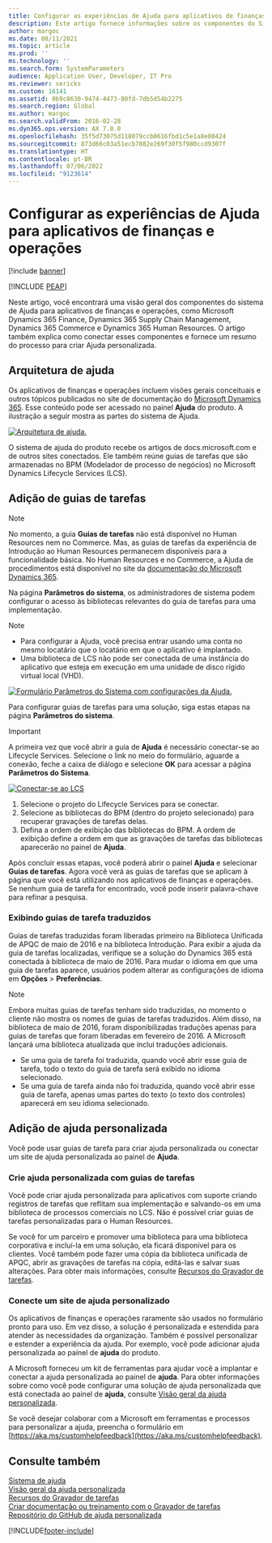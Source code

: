 ```yaml
---
title: Configurar as experiências de Ajuda para aplicativos de finanças e operações
description: Este artigo fornece informações sobre os componentes do Sistema de ajuda para alguns aplicativos do Microsoft Dynamics 365.
author: margoc
ms.date: 08/11/2021
ms.topic: article
ms.prod: ''
ms.technology: ''
ms.search.form: SystemParameters
audience: Application User, Developer, IT Pro
ms.reviewer: sericks
ms.custom: 16141
ms.assetid: 0b9c8630-9474-4473-80fd-7db5d54b2275
ms.search.region: Global
ms.author: margoc
ms.search.validFrom: 2016-02-28
ms.dyn365.ops.version: AX 7.0.0
ms.openlocfilehash: 35f5d73075d118079ccb0616fbd1c5e1a8e00424
ms.sourcegitcommit: 873d66c03a51ecb7082e269f30f5f980ccd9307f
ms.translationtype: HT
ms.contentlocale: pt-BR
ms.lasthandoff: 07/06/2022
ms.locfileid: "9123614"
---
```

# <a name="configure-the-help-experience-for-finance-and-operations-apps"></a>Configurar as experiências de Ajuda para aplicativos de finanças e operações

[!include [banner](../includes/banner.md)]


[!INCLUDE [PEAP](../../../includes/peap-1.md)]

Neste artigo, você encontrará uma visão geral dos componentes do sistema de Ajuda para aplicativos de finanças e operações, como Microsoft Dynamics 365 Finance, Dynamics 365 Supply Chain Management, Dynamics 365 Commerce e Dynamics 365 Human Resources. O artigo também explica como conectar esses componentes e fornece um resumo do processo para criar Ajuda personalizada.

## <a name="help-architecture"></a>Arquitetura de ajuda

Os aplicativos de finanças e operações incluem visões gerais conceituais e outros tópicos publicados no site de documentação do [Microsoft Dynamics 365](/dynamics365/). Esse conteúdo pode ser acessado no painel **Ajuda** do produto. A ilustração a seguir mostra as partes do sistema de Ajuda.

[![Arquitetura de ajuda.](./media/help-architecture.png)](./media/help-architecture.png)

O sistema de ajuda do produto recebe os artigos de docs.microsoft.com e de outros sites conectados. Ele também reúne guias de tarefas que são armazenadas no BPM (Modelador de processo de negócios) no Microsoft Dynamics Lifecycle Services (LCS).

## <a name="adding-task-guides"></a>Adição de guias de tarefas

> [!NOTE]
> No momento, a guia **Guias de tarefas** não está disponível no Human Resources nem no Commerce. <!--We are currently working to enable this functionality in a future release.--> Mas, as guias de tarefas da experiência de Introdução ao Human Resources permanecem disponíveis para a funcionalidade básica. No Human Resources e no Commerce, a Ajuda de procedimentos está disponível no site da [documentação do Microsoft Dynamics 365](/dynamics365/).

Na página **Parâmetros do sistema**, os administradores de sistema podem configurar o acesso às bibliotecas relevantes do guia de tarefas para uma implementação.

> [!NOTE]
> - Para configurar a Ajuda, você precisa entrar usando uma conta no mesmo locatário que o locatário em que o aplicativo é implantado.
> - Uma biblioteca de LCS não pode ser conectada de uma instância do aplicativo que esteja em execução em uma unidade de disco rígido virtual local (VHD).

[![Formulário Parâmetros do Sistema com configurações da Ajuda.](./media/system-parameters_ops-1024x437.png)](./media/system-parameters_ops.png)

Para configurar guias de tarefas para uma solução, siga estas etapas na página **Parâmetros do sistema**.

> [!IMPORTANT]
> A primeira vez que você abrir a guia de **Ajuda** é necessário conectar-se ao Lifecycle Services. Selecione o link no meio do formulário, aguarde a conexão, feche a caixa de diálogo e selecione **OK** para acessar a página **Parâmetros do Sistema**.
>
> [![Conectar-se ao LCS](./media/connect-to-lcs-crop-1024x365.png "Conectar-se ao LCS.")](./media/connect-to-lcs-crop.png)

1. Selecione o projeto do Lifecycle Services para se conectar.
2. Selecione as bibliotecas do BPM (dentro do projeto selecionado) para recuperar gravações de tarefas delas.
3. Defina a ordem de exibição das bibliotecas do BPM. A ordem de exibição define a ordem em que as gravações de tarefas das bibliotecas aparecerão no painel de **Ajuda**.

Após concluir essas etapas, você poderá abrir o painel **Ajuda** e selecionar **Guias de tarefas**. Agora você verá as guias de tarefas que se aplicam à página que você está utilizando nos aplicativos de finanças e operações. Se nenhum guia de tarefa for encontrado, você pode inserir palavra-chave para refinar a pesquisa.

### <a name="showing-translated-task-guides"></a>Exibindo guias de tarefa traduzidos

Guias de tarefas traduzidas foram liberadas primeiro na Biblioteca Unificada de APQC de maio de 2016 e na biblioteca Introdução. Para exibir a ajuda da guia de tarefas localizadas, verifique se a solução do Dynamics 365 está conectada à biblioteca de maio de 2016. Para mudar o idioma em que uma guia de tarefas aparece, usuários podem alterar as configurações de idioma em **Opções** &gt; **Preferências**.

> [!NOTE]
> Embora muitas guias de tarefas tenham sido traduzidas, no momento o cliente não mostra os nomes de guias de tarefas traduzidos. Além disso, na biblioteca de maio de 2016, foram disponibilizadas traduções apenas para guias de tarefas que foram liberadas em fevereiro de 2016. A Microsoft lançará uma biblioteca atualizada que inclui traduções adicionais.
>
> - Se uma guia de tarefa foi traduzida, quando você abrir esse guia de tarefa, todo o texto do guia de tarefa será exibido no idioma selecionado.
> - Se uma guia de tarefa ainda não foi traduzida, quando você abrir esse guia de tarefa, apenas umas partes do texto (o texto dos controles) aparecerá em seu idioma selecionado.

## <a name="adding-custom-help"></a>Adição de ajuda personalizada

Você pode usar guias de tarefa para criar ajuda personalizada ou conectar um site de ajuda personalizada ao painel de **Ajuda**.

### <a name="create-custom-help-by-using-task-guides"></a>Crie ajuda personalizada com guias de tarefas

Você pode criar ajuda personalizada para aplicativos com suporte criando registros de tarefas que reflitam sua implementação e salvando-os em uma biblioteca de processos comerciais no LCS. Não é possível criar guias de tarefas personalizadas para o Human Resources.

Se você for um parceiro e promover uma biblioteca para uma biblioteca corporativa e incluí-la em uma solução, ela ficará disponível para os clientes. Você também pode fazer uma cópia da biblioteca unificada de APQC, abrir as gravações de tarefas na cópia, editá-las e salvar suas alterações. Para obter mais informações, consulte [Recursos do Gravador de tarefas](../../dev-itpro/user-interface/task-recorder.md).

### <a name="connect-a-custom-help-site"></a>Conecte um site de ajuda personalizado

Os aplicativos de finanças e operações raramente são usados no formulário pronto para uso. Em vez disso, a solução é personalizada e estendida para atender às necessidades da organização. Também é possível personalizar e estender a experiência da ajuda. Por exemplo, você pode adicionar ajuda personalizada ao painel de **ajuda** do produto.

A Microsoft forneceu um kit de ferramentas para ajudar você a implantar e conectar a ajuda personalizada ao painel de **ajuda**. Para obter informações sobre como você pode configurar uma solução de ajuda personalizada que está conectada ao painel de **ajuda**, consulte [Visão geral da ajuda personalizada](../../dev-itpro/help/custom-help-overview.md).

Se você desejar colaborar com a Microsoft em ferramentas e processos para personalizar a ajuda, preencha o formulário em [https://aka.ms/customhelpfeedback](https://aka.ms/customhelpfeedback).

## <a name="see-also"></a>Consulte também

[Sistema de ajuda](help-overview.md)  
[Visão geral da ajuda personalizada](../../dev-itpro/help/custom-help-overview.md)  
[Recursos do Gravador de tarefas](../../dev-itpro/user-interface/task-recorder.md)  
[Criar documentação ou treinamento com o Gravador de tarefas](../../dev-itpro/user-interface/task-recorder-training-docs.md)  
[Repositório do GitHub de ajuda personalizada](https://github.com/microsoft/dynamics356f-o-custom-help)  


[!INCLUDE[footer-include](../../../includes/footer-banner.md)]

